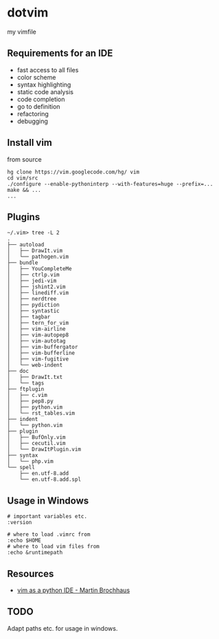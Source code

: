 dotvim
======

my vimfile

Requirements for an IDE
-----------------------

* fast access to all files
* color scheme
* syntax highlighting
* static code analysis
* code completion
* go to definition
* refactoring
* debugging

Install vim
-----------

from source
```
hg clone https://vim.googlecode.com/hg/ vim
cd vim/src
./configure --enable-pythoninterp --with-features=huge --prefix=...
make && ...
...
```

Plugins
-------

```
~/.vim> tree -L 2
.
├── autoload
│   ├── DrawIt.vim
│   └── pathogen.vim
├── bundle
│   ├── YouCompleteMe
│   ├── ctrlp.vim
│   ├── jedi-vim
│   ├── jshint2.vim
│   ├── linediff.vim
│   ├── nerdtree
│   ├── pydiction
│   ├── syntastic
│   ├── tagbar
│   ├── tern_for_vim
│   ├── vim-airline
│   ├── vim-autopep8
│   ├── vim-autotag
│   ├── vim-buffergator
│   ├── vim-bufferline
│   ├── vim-fugitive
│   └── web-indent
├── doc
│   ├── DrawIt.txt
│   └── tags
├── ftplugin
│   ├── c.vim
│   ├── pep8.py
│   ├── python.vim
│   └── rst_tables.vim
├── indent
│   └── python.vim
├── plugin
│   ├── BufOnly.vim
│   ├── cecutil.vim
│   └── DrawItPlugin.vim
├── syntax
│   └── php.vim
└── spell
    ├── en.utf-8.add
    └── en.utf-8.add.spl
```

Usage in Windows
----------------

    # important variables etc.
    :version

    # where to load .vimrc from
    :echo $HOME
    # where to load vim files from
    :echo &runtimepath


Resources
---------

* [vim as a python IDE - Martin Brochhaus](https://www.youtube.com/watch?v=YhqsjUUHj6g)


TODO
----

Adapt paths etc. for usage in windows.
